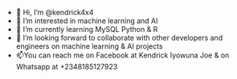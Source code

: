 - 👋 Hi, I’m @kendrick4x4
- 👀 I’m interested in machine learning and AI
- 🌱 I’m currently learning MySQL Python & R
- 💞️ I’m looking forward to collaborate with other developers and engineers on machine learning & AI projects
- 📫You can reach me on Facebook at Kendrick Iyowuna Joe  & on Whatsapp at +2348185127923 

<!---
kendrick4x4/kendrick4x4 is a ✨ special ✨ repository because its `README.md` (this file) appears on your GitHub profile.
You can click the Preview link to take a look at your changes.
--->
